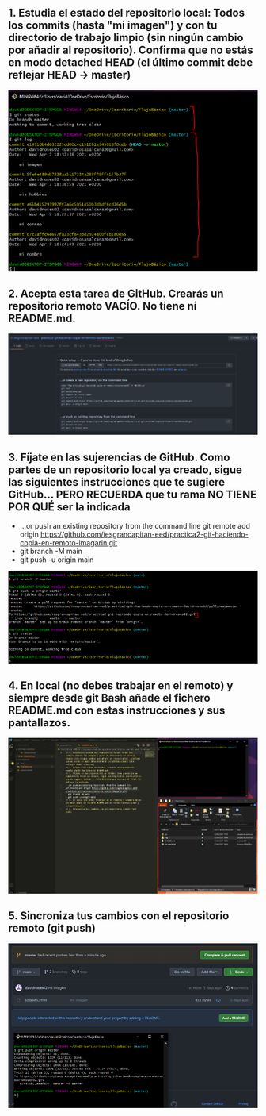 ## 1. Estudia el estado del repositorio local: Todos los commits (hasta "mi imagen") y con tu directorio de trabajo limpio (sin ningún cambio por añadir al repositorio). Confirma que no estás en modo detached HEAD (el último commit debe reflejar HEAD -> master)

![1](img/1.PNG)

## 2. Acepta esta tarea de GitHub. Crearás un repositorio remoto VACÍO. No tiene ni README.md. 

![2](img/2.PNG)

## 3. Fíjate en las sujerencias de GitHub. Como partes de un repositorio local ya creado, sigue las siguientes instrucciones que te sugiere GitHub... PERO RECUERDA que tu rama NO TIENE POR QUÉ ser la indicada
- …or push an existing repository from the command line
git remote add origin https://github.com/iesgrancapitan-eed/practica2-git-haciendo-copia-en-remoto-lmagarin.git
- git branch -M main
- git push -u origin main

![3](img/3.PNG)

## 4. En local (no debes trabajar en el remoto) y siempre desde git Bash añade el fichero README.md con estas instrucciones y sus pantallazos.

![4](img/4.PNG)

## 5. Sincroniza tus cambios con el repositorio remoto (git push)

![5](img/5.PNG)
